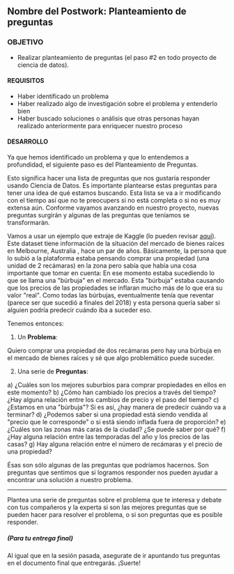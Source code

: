  ## Nombre del Postwork: Planteamiento de preguntas

### OBJETIVO 

- Realizar planteamiento de preguntas (el paso #2 en todo proyecto de ciencia de datos).

#### REQUISITOS 

- Haber identificado un problema
- Haber realizado algo de investigación sobre el problema y entenderlo bien
- Haber buscado soluciones o análisis que otras personas hayan realizado anteriormente para enriquecer nuestro proceso

#### DESARROLLO

Ya que hemos identificado un problema y que lo entendemos a profundidad, el siguiente paso es del Planteamiento de Preguntas.

Esto significa hacer una lista de preguntas que nos gustaría responder usando Ciencia de Datos. Es importante plantearse estas preguntas para tener una idea de qué estamos buscando. Esta lista se va a ir modificando con el tiempo así que no te preocupers si no está completa o si no es muy extensa aún. Conforme vayamos avanzando en nuestro proyecto, nuevas preguntas surgirán y algunas de las preguntas que teníamos se transformarán.

Vamos a usar un ejemplo que extraje de Kaggle (lo pueden revisar [aquí](https://www.kaggle.com/anthonypino/melbourne-housing-market)). Este dataset tiene información de la situación del mercado de bienes raíces en Melbourne, Australia , hace un par de años. Básicamente, la persona que lo subió a la plataforma estaba pensando comprar una propiedad (una unidad de 2 recámaras) en la zona pero sabía que había una cosa importante que tomar en cuenta: En ese momento estaba sucediendo lo que se llama una "búrbuja" en el mercado. Esta "búrbuja" estaba causando que los precios de las propiedades se inflaran mucho más de lo que era su valor "real". Como todas las búrbujas, eventualmente tenía que reventar (parece ser que sucedió a finales del 2018) y esta persona quería saber si alguien podría predecir cuándo iba a suceder eso.

Tenemos entonces: 

1. Un **Problema**:

Quiero comprar una propiedad de dos recámaras pero hay una búrbuja en el mercado de bienes raíces y sé que algo problemático puede suceder.

2. Una serie de **Preguntas**:

a) ¿Cuáles son los mejores suburbios para comprar propiedades en ellos en este momento?
b) ¿Cómo han cambiado los precios a través del tiempo? ¿Hay alguna relación entre los cambios de precio y el paso del tiempo?
c) ¿Estamos en una "búrbuja"? Si es así, ¿hay manera de predecir cuándo va a terminar?
d) ¿Podemos saber si una propiedad está siendo vendida al "precio que le corresponde" o si está siendo inflada fuera de proporción?
e) ¿Cuáles son las zonas más caras de la ciudad? ¿Se puede saber por qué?
f) ¿Hay alguna relación entre las temporadas del año y los precios de las casas?
g) Hay alguna relación entre el número de recámaras y el precio de una propiedad?

Ésas son sólo algunas de las preguntas que podríamos hacernos. Son preguntas que sentimos que si logramos responder nos pueden ayudar a encontrar una solución a nuestro problema.

---

Plantea una serie de preguntas sobre el problema que te interesa y debate con tus compañeros y la experta si son las mejores preguntas que se pueden hacer para resolver el problema, o si son preguntas que es posible responder.

##### (Para tu entrega final)

Al igual que en la sesión pasada, asegurate de ir apuntando tus preguntas en el documento final que entregarás. ¡Suerte!